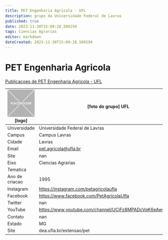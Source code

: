 ```yaml
---
title: PET Engenharia Agricola - UFL
description: grupo da Universidade Federal de Lavras
published: true
date: 2023-11-30T15:09:28.509194
tags: Ciencias Agrarias
editor: markdown
dateCreated: 2023-11-30T15:09:28.509194
---
```


# PET Engenharia Agricola

[Publicacoes de PET Engenharia Agricola - UFL](/atividade/140PETEngenhariaAgricolaUFL/feed.md)

| ![placeholder.png](/placeholder.png) [logo] | [foto do grupo] UFL         |
| ------------------------------------------- | ------------------------------------------------- |
| Universidade                                | Universidade Federal de Lavras      |
| Campus                                      | Campus Lavras            |
| Cidade                                      | Lavras             |
| Email                                       | pet.agricola@ufla.br             |
| Site                                        | nan              |
| Eixo                                        | Ciencias Agrarias              |
| Tematica                                    |           |
| Ano de criacao                              | 1995        |
| Instagram                                   | https://instagram.com/petagricolaufla         |
| Facebook                                    | https://www.facebook.com/PetAgricolaUfla          |
| Twitter                                     | nan           |
| YouTube                                     | https://www.youtube.com/channel/UCiFz8MPADcVqK6eAwGdsr2g           |
| Contato                                     | nan         |
| Estado                                      |  MG            |
| Site                                        | dea.ufla.br/extensao/pet |
